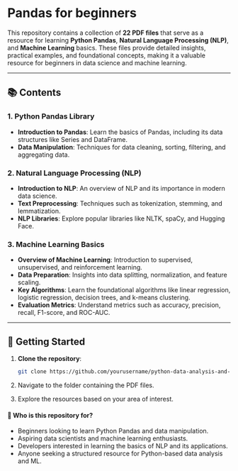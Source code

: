 # Pandas for beginners

This repository contains a collection of **22 PDF files** that serve as a resource for learning **Python Pandas**, **Natural Language Processing (NLP)**, and **Machine Learning** basics. 
These files provide detailed insights, practical examples, and foundational concepts, making it a valuable resource for beginners in data science and machine learning.

---

## 📚 **Contents**

### 1. **Python Pandas Library**
- **Introduction to Pandas**: Learn the basics of Pandas, including its data structures like Series and DataFrame.
- **Data Manipulation**: Techniques for data cleaning, sorting, filtering, and aggregating data.

### 2. **Natural Language Processing (NLP)**
- **Introduction to NLP**: An overview of NLP and its importance in modern data science.
- **Text Preprocessing**: Techniques such as tokenization, stemming, and lemmatization.
- **NLP Libraries**: Explore popular libraries like NLTK, spaCy, and Hugging Face.

### 3. **Machine Learning Basics**
- **Overview of Machine Learning**: Introduction to supervised, unsupervised, and reinforcement learning.
- **Data Preparation**: Insights into data splitting, normalization, and feature scaling.
- **Key Algorithms**: Learn the foundational algorithms like linear regression, logistic regression, decision trees, and k-means clustering.
- **Evaluation Metrics**: Understand metrics such as accuracy, precision, recall, F1-score, and ROC-AUC.

---

## 🚀 **Getting Started**

1. **Clone the repository**:
   ```bash
   git clone https://github.com/yourusername/python-data-analysis-and-ml.git
   ```
2. Navigate to the folder containing the PDF files.

3. Explore the resources based on your area of interest.


#### 🎯 Who is this repository for?
- Beginners looking to learn Python Pandas and data manipulation.
- Aspiring data scientists and machine learning enthusiasts.
- Developers interested in learning the basics of NLP and its applications.
- Anyone seeking a structured resource for Python-based data analysis and ML.
   
